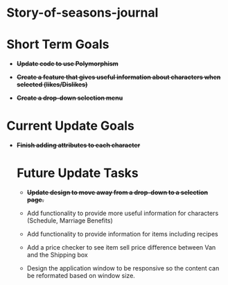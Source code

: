# Story-of-seasons-journal

  <b><h1>Short Term Goals</b></h1>
  
- <b><s>Update code to use Polymorphism</s></b>

- <b><s>Create a feature that gives useful information about characters when selected (likes/Dislikes)</s></b>

- <b><s>Create a drop-down selection menu</s></b>

<b><h1> Current Update Goals</h1></b>
- <b><s>Finish adding attributes to each character</s></b>

  <h1><b>Future Update Tasks</b></h1>
  
  - <b><s>Update design to move away from a drop-down to a selection page.</b></s>
  
  - Add functionality to provide more useful information for characters (Schedule, Marriage Benefits)
    
  - Add functionality to provide information for items including recipes
    
  - Add a price checker to see item sell price difference between Van and the Shipping box

  - Design the application window to be responsive so the content can be reformated based on window size.
  
